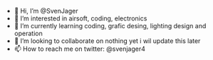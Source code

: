- 👋 Hi, I’m @SvenJager
- 👀 I’m interested in airsoft, coding, electronics
- 🌱 I’m currently learning coding, grafic desing, lighting design and operation
- 💞️ I’m looking to collaborate on nothing yet i wil update this later
- 📫 How to reach me on twitter: @svenjager4

<!---
SvenJager/SvenJager is a ✨ special ✨ repository because its `README.md` (this file) appears on your GitHub profile.
You can click the Preview link to take a look at your changes.
--->
